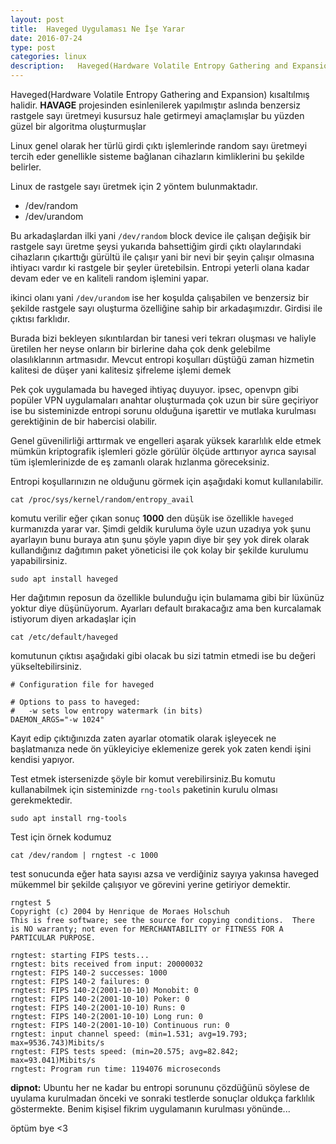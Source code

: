 ```yaml
---
layout: post
title:  Haveged Uygulaması Ne İşe Yarar
date: 2016-07-24
type: post
categories: linux
description:   Haveged(Hardware Volatile Entropy Gathering and Expansion) kısaltılmış halidir. HAVAGE projesinden esinlenilerek yapılmıştır aslında benzersiz
---
```


Haveged(Hardware Volatile Entropy Gathering and Expansion) kısaltılmış halidir. **HAVAGE** projesinden esinlenilerek yapılmıştır aslında benzersiz rastgele sayı üretmeyi kusursuz hale getirmeyi amaçlamışlar bu yüzden güzel bir algoritma oluşturmuşlar

Linux genel olarak her türlü girdi çıktı işlemlerinde random sayı üretmeyi tercih eder genellikle sisteme bağlanan cihazların kimliklerini bu şekilde belirler.

Linux de rastgele sayı üretmek için 2 yöntem bulunmaktadır.

*  /dev/random
*  /dev/urandom

Bu arkadaşlardan ilki yani `/dev/random` block device ile çalışan değişik bir rastgele sayı üretme şeysi yukarıda bahsettiğim girdi çıktı olaylarındaki cihazların çıkarttığı gürültü ile çalışır yani bir nevi bir şeyin çalışır olmasına ihtiyacı vardır ki rastgele bir şeyler üretebilsin. Entropi yeterli olana kadar devam eder ve en kaliteli random işlemini yapar.

ikinci olanı yani `/dev/urandom` ise her koşulda çalışabilen ve benzersiz bir şekilde rastgele sayı oluşturma özelliğine sahip bir arkadaşımızdır. Girdisi ile çıktısı farklıdır.

Burada bizi bekleyen sıkıntılardan bir tanesi veri tekrarı oluşması ve haliyle üretilen her neyse onların bir birlerine daha çok denk gelebilme olasılıklarının artmasıdır. Mevcut entropi koşulları düştüğü zaman hizmetin kalitesi de düşer yani kalitesiz şifreleme işlemi demek

Pek çok uygulamada bu haveged ihtiyaç duyuyor. ipsec, openvpn gibi popüler VPN uygulamaları anahtar oluşturmada çok uzun bir süre geçiriyor ise bu sisteminizde entropi sorunu olduğuna işarettir ve mutlaka kurulması gerektiğinin de bir habercisi olabilir.

Genel güvenilirliği arttırmak ve engelleri aşarak yüksek kararlılık elde etmek mümkün kriptografik işlemleri gözle görülür ölçüde arttırıyor ayrıca sayısal tüm işlemlerinizde de eş zamanlı olarak hızlanma göreceksiniz.

Entropi koşullarınızın ne olduğunu görmek için aşağıdaki komut kullanılabilir.

```console
cat /proc/sys/kernel/random/entropy_avail
```

komutu verilir eğer çıkan sonuç **1000** den düşük ise özellikle `haveged` kurmanızda yarar var. Şimdi geldik kuruluma öyle uzun uzadıya yok şunu ayarlayın bunu buraya atın şunu şöyle yapın diye bir şey yok direk olarak kullandığınız dağıtımın paket yöneticisi ile çok kolay bir şekilde kurulumu yapabilirsiniz.

```console
sudo apt install haveged
```

Her dağıtımın reposun da özellikle bulunduğu için bulamama gibi bir lüxünüz yoktur diye düşünüyorum. Ayarları default bırakacağız ama ben kurcalamak istiyorum diyen arkadaşlar için

```console
cat /etc/default/haveged
```

komutunun çıktısı aşağıdaki gibi olacak bu sizi tatmin etmedi ise bu değeri yükseltebilirsiniz.

```console
# Configuration file for haveged

# Options to pass to haveged:
#   -w sets low entropy watermark (in bits)
DAEMON_ARGS="-w 1024"
```

Kayıt edip çıktığınızda zaten ayarlar otomatik olarak işleyecek ne başlatmanıza nede ön yükleyiciye eklemenize gerek yok zaten kendi işini kendisi yapıyor.

Test etmek istersenizde şöyle bir komut verebilirsiniz.Bu komutu kullanabilmek için sisteminizde `rng-tools` paketinin kurulu olması gerekmektedir.

```console
sudo apt install rng-tools
```

Test için örnek kodumuz

```console
cat /dev/random | rngtest -c 1000
```

test sonucunda eğer hata sayısı azsa ve verdiğiniz sayıya yakınsa haveged mükemmel bir şekilde çalışıyor ve görevini yerine getiriyor demektir.

```console
rngtest 5
Copyright (c) 2004 by Henrique de Moraes Holschuh
This is free software; see the source for copying conditions.  There is NO warranty; not even for MERCHANTABILITY or FITNESS FOR A PARTICULAR PURPOSE.

rngtest: starting FIPS tests...
rngtest: bits received from input: 20000032
rngtest: FIPS 140-2 successes: 1000
rngtest: FIPS 140-2 failures: 0
rngtest: FIPS 140-2(2001-10-10) Monobit: 0
rngtest: FIPS 140-2(2001-10-10) Poker: 0
rngtest: FIPS 140-2(2001-10-10) Runs: 0
rngtest: FIPS 140-2(2001-10-10) Long run: 0
rngtest: FIPS 140-2(2001-10-10) Continuous run: 0
rngtest: input channel speed: (min=1.531; avg=19.793; max=9536.743)Mibits/s
rngtest: FIPS tests speed: (min=20.575; avg=82.842; max=93.041)Mibits/s
rngtest: Program run time: 1194076 microseconds
```

**dipnot:** Ubuntu her ne kadar bu entropi sorununu çözdüğünü söylese de uyulama kurulmadan önceki ve sonraki testlerde sonuçlar oldukça farklılık göstermekte. Benim kişisel fikrim uygulamanın kurulması yönünde...

öptüm bye <3
